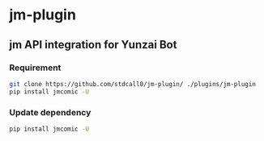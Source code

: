 # jm-plugin
## jm API integration for Yunzai Bot

### Requirement
```sh
git clone https://github.com/stdcall0/jm-plugin/ ./plugins/jm-plugin
pip install jmcomic -U
```

### Update dependency
```sh
pip install jmcomic -U
```
